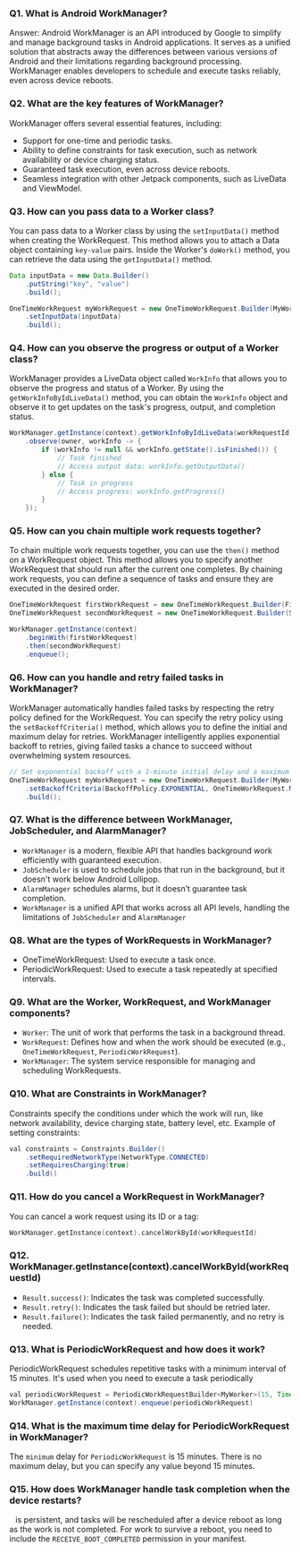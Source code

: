 ### Q1. What is Android WorkManager?

Answer: Android WorkManager is an API introduced by Google to simplify and manage background tasks in Android applications. It serves as a unified solution that abstracts away the differences between various versions of Android and their limitations regarding background processing. WorkManager enables developers to schedule and execute tasks reliably, even across device reboots.

### Q2. What are the key features of WorkManager?
WorkManager offers several essential features, including:

* Support for one-time and periodic tasks.
* Ability to define constraints for task execution, such as network availability or device charging status.
* Guaranteed task execution, even across device reboots.
* Seamless integration with other Jetpack components, such as LiveData and ViewModel.


### Q3. How can you pass data to a Worker class?

You can pass data to a Worker class by using the `setInputData()` method when creating the WorkRequest. This method allows you to attach a Data object containing `key-value` pairs. Inside the Worker's `doWork()` method, you can retrieve the data using the `getInputData()` method.

```Java
Data inputData = new Data.Builder()
    .putString("key", "value")
    .build();

OneTimeWorkRequest myWorkRequest = new OneTimeWorkRequest.Builder(MyWorker.class)
    .setInputData(inputData)
    .build();
```

### Q4. How can you observe the progress or output of a Worker class?

WorkManager provides a LiveData object called `WorkInfo` that allows you to observe the progress and status of a Worker. By using the `getWorkInfoByIdLiveData()` method, you can obtain the `WorkInfo` object and observe it to get updates on the task's progress, output, and completion status.

```Java
WorkManager.getInstance(context).getWorkInfoByIdLiveData(workRequestId)
    .observe(owner, workInfo -> {
        if (workInfo != null && workInfo.getState().isFinished()) {
            // Task finished
            // Access output data: workInfo.getOutputData()
        } else {
            // Task in progress
            // Access progress: workInfo.getProgress()
        }
    });

```
### Q5. How can you chain multiple work requests together?
To chain multiple work requests together, you can use the `then()` method on a WorkRequest object. This method allows you to specify another WorkRequest that should run after the current one completes. By chaining work requests, you can define a sequence of tasks and ensure they are executed in the desired order.

```Java
OneTimeWorkRequest firstWorkRequest = new OneTimeWorkRequest.Builder(FirstWorker.class).build();
OneTimeWorkRequest secondWorkRequest = new OneTimeWorkRequest.Builder(SecondWorker.class).build();

WorkManager.getInstance(context)
    .beginWith(firstWorkRequest)
    .then(secondWorkRequest)
    .enqueue();
```

### Q6. How can you handle and retry failed tasks in WorkManager?
WorkManager automatically handles failed tasks by respecting the retry policy defined for the WorkRequest. You can specify the retry policy using the `setBackoffCriteria()` method, which allows you to define the initial and maximum delay for retries. WorkManager intelligently applies exponential backoff to retries, giving failed tasks a chance to succeed without overwhelming system resources.

```Java
// Set exponential backoff with a 1-minute initial delay and a maximum of 3 retries
OneTimeWorkRequest myWorkRequest = new OneTimeWorkRequest.Builder(MyWorker.class)
    .setBackoffCriteria(BackoffPolicy.EXPONENTIAL, OneTimeWorkRequest.MIN_BACKOFF_MILLIS, TimeUnit.MILLISECONDS)
    .build();
```

### Q7. What is the difference between WorkManager, JobScheduler, and AlarmManager?

* `WorkManager` is a modern, flexible API that handles background work efficiently with guaranteed execution.
* `JobScheduler` is used to schedule jobs that run in the background, but it doesn't work below Android Lollipop.
* `AlarmManager` schedules alarms, but it doesn’t guarantee task completion.
* `WorkManager` is a unified API that works across all API levels, handling the limitations of `JobScheduler` and `AlarmManager`

### Q8. What are the types of WorkRequests in WorkManager?
* OneTimeWorkRequest: Used to execute a task once.
* PeriodicWorkRequest: Used to execute a task repeatedly at specified intervals.

### Q9. What are the Worker, WorkRequest, and WorkManager components?

* `Worker`: The unit of work that performs the task in a background thread.
* `WorkRequest`: Defines how and when the work should be executed (e.g., `OneTimeWorkRequest`, `PeriodicWorkRequest`).
* `WorkManager`: The system service responsible for managing and scheduling WorkRequests.

### Q10. What are Constraints in WorkManager?

Constraints specify the conditions under which the work will run, like network availability, device charging state, battery level, etc. Example of setting constraints:
```Java
val constraints = Constraints.Builder()
    .setRequiredNetworkType(NetworkType.CONNECTED)
    .setRequiresCharging(true)
    .build()
```

### Q11. How do you cancel a WorkRequest in WorkManager?
You can cancel a work request using its ID or a tag:
```Kotlin
WorkManager.getInstance(context).cancelWorkById(workRequestId)
```

### Q12. WorkManager.getInstance(context).cancelWorkById(workRequestId)
* `Result.success()`: Indicates the task was completed successfully.
* `Result.retry()`: Indicates the task failed but should be retried later.
* `Result.failure()`: Indicates the task failed permanently, and no retry is needed.

### Q13. What is PeriodicWorkRequest and how does it work?
PeriodicWorkRequest schedules repetitive tasks with a minimum interval of 15 minutes. It's used when you need to execute a task periodically
```Java
val periodicWorkRequest = PeriodicWorkRequestBuilder<MyWorker>(15, TimeUnit.MINUTES).build()
WorkManager.getInstance(context).enqueue(periodicWorkRequest)
```

### Q14. What is the maximum time delay for PeriodicWorkRequest in WorkManager?
The `minimum` delay for `PeriodicWorkRequest` is 15 minutes. There is no maximum delay, but you can specify any value beyond 15 minutes.

### Q15. How does WorkManager handle task completion when the device restarts?
` ` is persistent, and tasks will be rescheduled after a device reboot as long as the work is not completed. For work to survive a reboot, you need to include the `RECEIVE_BOOT_COMPLETED` permission in your manifest.